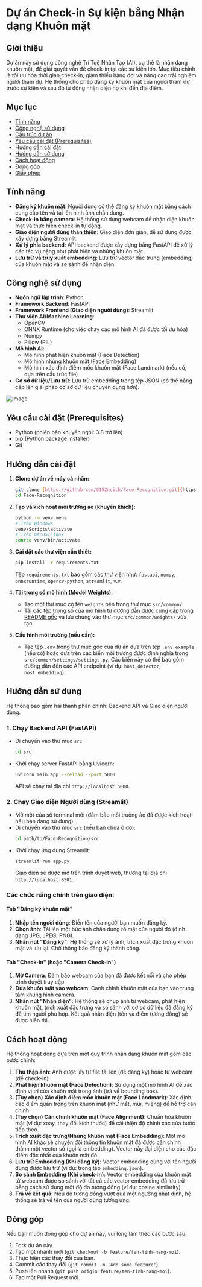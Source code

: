# Dự án Check-in Sự kiện bằng Nhận dạng Khuôn mặt

## Giới thiệu

Dự án này sử dụng công nghệ Trí Tuệ Nhân Tạo (AI), cụ thể là nhận dạng khuôn mặt, để giải quyết vấn đề check-in tại các sự kiện lớn. Mục tiêu chính là tối ưu hóa thời gian check-in, giảm thiểu hàng đợi và nâng cao trải nghiệm người tham dự. Hệ thống cho phép đăng ký khuôn mặt của người tham dự trước sự kiện và sau đó tự động nhận diện họ khi đến địa điểm.

## Mục lục

- [Tính năng](#tính-năng)
- [Công nghệ sử dụng](#công-nghệ-sử-dụng)
- [Cấu trúc dự án](#cấu-trúc-dự-án)
- [Yêu cầu cài đặt (Prerequisites)](#yêu-cầu-cài-đặt-prerequisites)
- [Hướng dẫn cài đặt](#hướng-dẫn-cài-đặt)
- [Hướng dẫn sử dụng](#hướng-dẫn-sử-dụng)
- [Cách hoạt động](#cách-hoạt-động)
- [Đóng góp](#đóng-góp)
- [Giấy phép](#giấy-phép)

## Tính năng

- **Đăng ký khuôn mặt**: Người dùng có thể đăng ký khuôn mặt bằng cách cung cấp tên và tải lên hình ảnh chân dung.
- **Check-in bằng camera**: Hệ thống sử dụng webcam để nhận diện khuôn mặt và thực hiện check-in tự động.
- **Giao diện người dùng thân thiện**: Giao diện đơn giản, dễ sử dụng được xây dựng bằng Streamlit.
- **Xử lý phía backend**: API backend được xây dựng bằng FastAPI để xử lý các tác vụ nặng như phát hiện và nhúng khuôn mặt.
- **Lưu trữ và truy xuất embedding**: Lưu trữ vector đặc trưng (embedding) của khuôn mặt và so sánh để nhận diện.

## Công nghệ sử dụng

- **Ngôn ngữ lập trình**: Python
- **Framework Backend**: FastAPI
- **Framework Frontend (Giao diện người dùng)**: Streamlit
- **Thư viện AI/Machine Learning**:
    - OpenCV
    - ONNX Runtime (cho việc chạy các mô hình AI đã được tối ưu hóa)
    - Numpy
    - Pillow (PIL)
- **Mô hình AI**:
    - Mô hình phát hiện khuôn mặt (Face Detection)
    - Mô hình nhúng khuôn mặt (Face Embedding)
    - Mô hình xác định điểm mốc khuôn mặt (Face Landmark) (nếu có, dựa trên cấu trúc file)
- **Cơ sở dữ liệu/Lưu trữ**: Lưu trữ embedding trong tệp JSON (có thể nâng cấp lên giải pháp cơ sở dữ liệu chuyên dụng hơn).

![image](https://github.com/user-attachments/assets/02e0eef3-065c-4598-9b11-047ca8e34718)


## Yêu cầu cài đặt (Prerequisites)

- Python (phiên bản khuyến nghị: 3.8 trở lên)
- pip (Python package installer)
- Git

## Hướng dẫn cài đặt

1.  **Clone dự án về máy cá nhân:**
    ```bash
    git clone [https://github.com/0152neich/Face-Recognition.git](https://github.com/0152neich/Face-Recognition.git)
    cd Face-Recognition
    ```

2.  **Tạo và kích hoạt môi trường ảo (khuyến khích):**
    ```bash
    python -m venv venv
    # Trên Windows
    venv\Scripts\activate
    # Trên macOS/Linux
    source venv/bin/activate
    ```

3.  **Cài đặt các thư viện cần thiết:**
    ```bash
    pip install -r requirements.txt
    ```
    Tệp `requirements.txt` bao gồm các thư viện như: `fastapi`, `numpy`, `onnxruntime`, `opencv-python`, `streamlit`, v.v.

4.  **Tải trọng số mô hình (Model Weights):**
    -   Tạo một thư mục có tên `weights` bên trong thư mục `src/common/`.
    -   Tải các tệp trọng số của mô hình từ [đường dẫn được cung cấp trong README gốc](https://drive.google.com/drive/folders/1yXVLcex64GkvVZMAHi-89Kz3bE5NGYMx?usp=sharing) và lưu chúng vào thư mục `src/common/weights/` vừa tạo.

5.  **Cấu hình môi trường (nếu cần):**
    -   Tạo tệp `.env` trong thư mục gốc của dự án dựa trên tệp `.env.example` (nếu có) hoặc dựa trên các biến môi trường được định nghĩa trong `src/common/settings/settings.py`. Các biến này có thể bao gồm đường dẫn đến các API endpoint (ví dụ: `host_detector`, `host_embedding`).

## Hướng dẫn sử dụng

Hệ thống bao gồm hai thành phần chính: Backend API và Giao diện người dùng.

### 1. Chạy Backend API (FastAPI)

-   Di chuyển vào thư mục `src`:
    ```bash
    cd src
    ```
-   Khởi chạy server FastAPI bằng Uvicorn:
    ```bash
    uvicorn main:app --reload --port 5000
    ```
    API sẽ chạy tại địa chỉ `http://localhost:5000`.

### 2. Chạy Giao diện Người dùng (Streamlit)

-   Mở một cửa sổ terminal mới (đảm bảo môi trường ảo đã được kích hoạt nếu bạn đang sử dụng).
-   Di chuyển vào thư mục `src` (nếu bạn chưa ở đó):
    ```bash
    cd path/to/Face-Recognition/src
    ```
-   Khởi chạy ứng dụng Streamlit:
    ```bash
    streamlit run app.py
    ```
    Giao diện sẽ được mở trên trình duyệt web, thường tại địa chỉ `http://localhost:8501`.

### Các chức năng chính trên giao diện:

#### Tab "Đăng ký khuôn mặt"

1.  **Nhập tên người dùng**: Điền tên của người bạn muốn đăng ký.
2.  **Chọn ảnh**: Tải lên một bức ảnh chân dung rõ mặt của người đó (định dạng JPG, JPEG, PNG).
3.  **Nhấn nút "Đăng ký"**: Hệ thống sẽ xử lý ảnh, trích xuất đặc trưng khuôn mặt và lưu lại. Chờ thông báo đăng ký thành công.

#### Tab "Check-in" (hoặc "Camera Check-in")

1.  **Mở Camera**: Đảm bảo webcam của bạn đã được kết nối và cho phép trình duyệt truy cập.
2.  **Đưa khuôn mặt vào webcam**: Canh chỉnh khuôn mặt của bạn vào trung tâm khung hình camera.
3.  **Nhấn nút "Nhận diện"**: Hệ thống sẽ chụp ảnh từ webcam, phát hiện khuôn mặt, trích xuất đặc trưng và so sánh với cơ sở dữ liệu đã đăng ký để tìm người phù hợp. Kết quả nhận diện (tên và điểm tương đồng) sẽ được hiển thị.

## Cách hoạt động

Hệ thống hoạt động dựa trên một quy trình nhận dạng khuôn mặt gồm các bước chính:

1.  **Thu thập ảnh**: Ảnh được lấy từ file tải lên (để đăng ký) hoặc từ webcam (để check-in).
2.  **Phát hiện khuôn mặt (Face Detection)**: Sử dụng một mô hình AI để xác định vị trí của khuôn mặt trong ảnh (trả về bounding box).
3.  **(Tùy chọn) Xác định điểm mốc khuôn mặt (Face Landmark)**: Xác định các điểm quan trọng trên khuôn mặt (như mắt, mũi, miệng) để hỗ trợ căn chỉnh.
4.  **(Tùy chọn) Căn chỉnh khuôn mặt (Face Alignment)**: Chuẩn hóa khuôn mặt (ví dụ: xoay, thay đổi kích thước) để cải thiện độ chính xác của bước tiếp theo.
5.  **Trích xuất đặc trưng/Nhúng khuôn mặt (Face Embedding)**: Một mô hình AI khác sẽ chuyển đổi thông tin khuôn mặt đã được căn chỉnh thành một vector số (gọi là embedding). Vector này đại diện cho các đặc điểm độc nhất của khuôn mặt đó.
6.  **Lưu trữ Embedding (Khi đăng ký)**: Vector embedding cùng với tên người dùng được lưu trữ (ví dụ: trong tệp `embedding.json`).
7.  **So sánh Embedding (Khi check-in)**: Vector embedding của khuôn mặt từ webcam được so sánh với tất cả các vector embedding đã lưu trữ bằng cách sử dụng một độ đo tương đồng (ví dụ: cosine similarity).
8.  **Trả về kết quả**: Nếu độ tương đồng vượt qua một ngưỡng nhất định, hệ thống sẽ trả về tên của người dùng tương ứng.

## Đóng góp

Nếu bạn muốn đóng góp cho dự án này, vui lòng làm theo các bước sau:

1.  Fork dự án này.
2.  Tạo một nhánh mới (`git checkout -b feature/ten-tinh-nang-moi`).
3.  Thực hiện các thay đổi của bạn.
4.  Commit các thay đổi (`git commit -m 'Add some feature'`).
5.  Push lên nhánh (`git push origin feature/ten-tinh-nang-moi`).
6.  Tạo một Pull Request mới.
